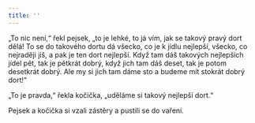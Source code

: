 ```yaml
---
title: ''
---
```


„To nic není,“ řekl pejsek, „to je lehké, to já vím, jak se takový pravý dort dělá! To se do takového dortu dá všecko, co je k jídlu nejlepší, všecko, co nejraději jíš, a pak je ten dort nejlepší. Když tam dáš takových nejlepších jídel pět, tak je pětkrát dobrý, když jich tam dáš deset, tak je potom desetkrát dobrý. Ale my si jich tam dáme sto a budeme mít stokrát dobrý dort!“

„To je pravda,“ řekla kočička, „uděláme si takový nejlepší dort.“

Pejsek a kočička si vzali zástěry a pustili se do vaření.
